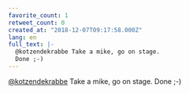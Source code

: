 ```yaml
---
favorite_count: 1
retweet_count: 0
created_at: "2018-12-07T09:17:58.000Z"
lang: en
full_text: |-
  @kotzendekrabbe Take a mike, go on stage.
  Done ;-)
---
```


[@kotzendekrabbe](https://twitter.com/kotzendekrabbe) Take a mike, go on stage.
Done ;-)
